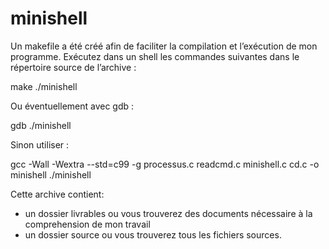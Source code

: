 # minishell
Un makefile a été créé afin de faciliter la compilation et l’exécution de mon programme. 
Exécutez dans un shell les commandes suivantes dans le répertoire source de l’archive :

make
./minishell

Ou éventuellement avec gdb :

gdb ./minishell

Sinon utiliser :

gcc -Wall -Wextra --std=c99 -g processus.c readcmd.c minishell.c cd.c -o minishell
./minishell

Cette archive contient:
- un dossier livrables ou vous trouverez des documents nécessaire à la comprehension de mon travail
- un dossier source ou vous trouverez tous les fichiers sources.